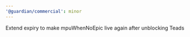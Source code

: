 ```yaml
---
'@guardian/commercial': minor
---
```


Extend expiry to make mpuWhenNoEpic live again after unblocking Teads
